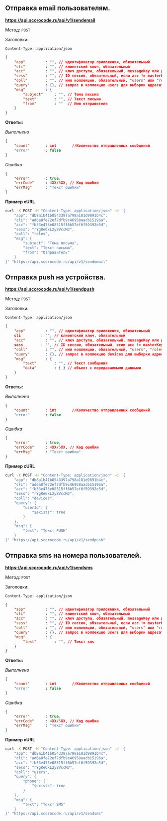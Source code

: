 ## Отправка email пользователям.

**https://api.scorocode.ru/api/v1/sendemail**

Метод: `POST`

Заголовки:

`Content-Type: application/json`

```JSON
{
    "app"         : "", // идентификатор приложения, обязательный
    "cli"         : "", // клиентский ключ, обязательный
    "acc"         : "", // ключ доступа, обязательный, messageKey или для полного доступа masterKey
    "sess"        : "", // ID сессии, обязательный, если acc != masterKey
    "coll"        : "", // имя коллекции, обязательный, "users" или "roles"
    "query"       : {}, // запрос в коллекцию users для выборки адресатов с парами имя_поля/оператор:значение, необязательный
    "msg"         : {
        "subject"     : "", // Тема письма
        "text"        : "", // Текст письма
        "from"        : ""  // Имя отправителя
    }
}
```

**Ответы:**

*Выполнено*

```JSON
{
    "count"       : int       //Количество отправленных сообщений 
    "error"       : false
}
```

*Ошибка*

```JSON
{
    "error"       : true,
    "errCode"     : 4XX/5XX, // Код ошибки
    "errMsg"      : "Текст ошибки"
}
```

**Пример cURL**

```bash
curl -X POST -H "Content-Type: application/json" -d '{
    "app": "db8a1b41b8543397a798a181d9891b4c",
    "cli": "ad6a8fe72ef7dfb9c46958aacb15196a",
    "acc": "fb33e473e08515ff6b57ef6f59392e5d",
    "sess": "rYgRe6xL2y8VccMJ",
    "coll": "roles",
    "msg": {
        "subject": "Тема письма",
        "text": "Текст письма",
        "from": "Отправитель"
    }
}' "https://api.scorocode.ru/api/v1/sendemail"
```

## Отправка push на устройства.

**https://api.scorocode.ru/api/v1/sendpush**

Метод: `POST`

Заголовки:

`Content-Type: application/json`

```JSON
{
    "app"         : "", // идентификатор приложения, обязательный
    cli         : "", // клиентский ключ, обязательный
    "acc"         : "", // ключ доступа, обязательный, messageKey или для полного доступа masterKey
    sess        : "", // ID сессии, обязательный, если acc != masterKey
    "coll"        : "", // имя коллекции, обязательный, "users", "roles" или "devices"
    "query"       : {}, // запрос в коллекцию devices для выборки адресатов с парами имя_поля/оператор:значение, необязательный
    "msg"         : {
        "text"        : "", // Текст сообщения
        "data"        : { } // объект с передаваемыми данными
    }
}
```

**Ответы:**

*Выполнено*

```JSON
{
    "count"       : int       //Количество отправленных сообщений 
    "error"       : false
}
```

*Ошибка*

```JSON
{
    "error"       : true,
    "errCode"     : 4XX/5XX, // Код ошибки
    "errMsg"      : "Текст ошибки"
}
```

**Пример cURL**

```bash
curl -X POST -H "Content-Type: application/json" -d '{
    "app": "db8a1b41b8543397a798a181d9891b4c",
    "cli": "ad6a8fe72ef7dfb9c46958aacb15196a",
    "acc": "fb33e473e08515ff6b57ef6f59392e5d",
    "sess": "rYgRe6xL2y8VccMJ",
    "coll": "devices",
    "query": {
        "userId": {
            "$exists": true
        }
    },
    "msg": {
        "text": "Текст PUSH"
    }
}' "https://api.scorocode.ru/api/v1/sendpush"
```

## Отправка sms на номера пользователей.

**https://api.scorocode.ru/api/v1/sendsms**

Метод: `POST`

Заголовки:

`Content-Type: application/json`

```JSON
{
    "app"         : "", // идентификатор приложения, обязательный
    "cli"         : "", // клиентский ключ, обязательный
    "acc"         : "", // ключ доступа, обязательный, messageKey или для полного доступа masterKey
    "sess"        : "", // ID сессии, обязательный, если acc != masterKey
    "coll"        : "", // имя коллекции, обязательный, "users" или "roles"
    "query"       : {}, // запрос в коллекцию users для выборки адресатов с парами имя_поля/оператор:значение, необязательный
    "msg"         : {
        "text"        : "", // Текст sms
    }
}
```

**Ответы:**

*Выполнено*

```JSON
{
    "count"       : int       //Количество отправленных сообщений 
    "error"       : false
}
```

*Ошибка*

```JSON
{
    "error"       : true,
    "errCode"     : 4XX/5XX, // Код ошибки
    "errMsg"      : "Текст ошибки"
}
```

**Пример cURL**

```bash
curl -X POST -H "Content-Type: application/json" -d '{
    "app": "db8a1b41b8543397a798a181d9891b4c",
    "cli": "ad6a8fe72ef7dfb9c46958aacb15196a",
    "acc": "fb33e473e08515ff6b57ef6f59392e5d",
    "sess": "rYgRe6xL2y8VccMJ",
    "coll": "users",
    "query": {
        "phone": {
            "$exists": true
        }
    },
    "msg": {
        "text": "Текст SMS"
    }
}' "https://api.scorocode.ru/api/v1/sendsms"
```